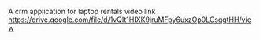 A crm application for laptop rentals video link
https://drive.google.com/file/d/1vQIt1HIXK9jruMFpy6uxzOp0LCsqgtHH/view
